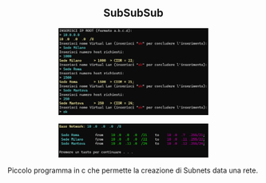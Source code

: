 <h2 align="center">SubSubSub</h2>

<p align="center">
    <img width="300" src="docs/IMG1.PNG" alt="example image 1"/>
</p>
<p align="center">
    <img width="300" src="docs/IMG2.PNG" alt="example image 2"/>
</p>
<p>
    Piccolo programma in c che permette la creazione di Subnets data una rete.
</p>
